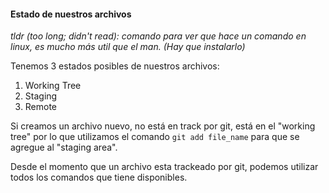 #### Estado de nuestros archivos

_tldr (too long; didn't read): comando para ver que hace un comando en linux, es mucho más util que el man. (Hay que instalarlo)_

Tenemos 3 estados posibles de nuestros archivos:

1. Working Tree
2. Staging
3. Remote

Si creamos un archivo nuevo, no está en track por git, está en el "working tree" por lo que utilizamos
el comando `git add file_name` para que se agregue al "staging area".

Desde el momento que un archivo esta trackeado por git, podemos utilizar todos los comandos que tiene disponibles.
